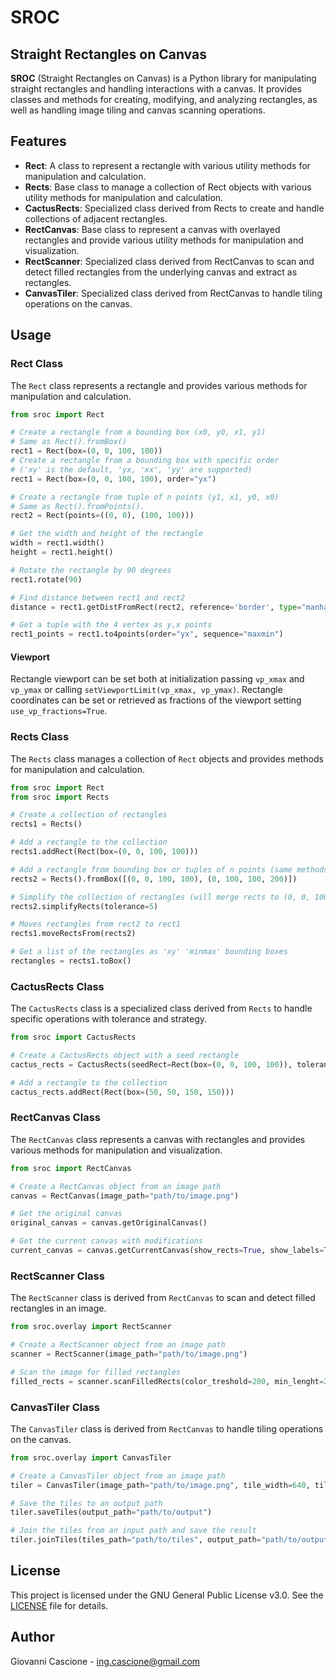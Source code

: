 # SROC

## Straight Rectangles on Canvas

**SROC** (Straight Rectangles on Canvas) is a Python library for manipulating straight rectangles and
handling interactions with a canvas. It provides classes and methods for creating, modifying, and analyzing rectangles,
as well as handling image tiling and canvas scanning operations.

## Features

- **Rect**: A class to represent a rectangle with various utility methods for manipulation and calculation.
- **Rects**: Base class to manage a collection of Rect objects with various utility methods for manipulation and
  calculation.
- **CactusRects**: Specialized class derived from Rects to create and handle collections of adjacent rectangles.
- **RectCanvas**: Base class to represent a canvas with overlayed rectangles and provide various utility methods for
  manipulation and visualization.
- **RectScanner**: Specialized class derived from RectCanvas to scan and detect filled rectangles from the underlying
  canvas and extract as rectangles.
- **CanvasTiler**: Specialized class derived from RectCanvas to handle tiling operations on the canvas.

## Usage

### Rect Class

The `Rect` class represents a rectangle and provides various methods for manipulation and calculation.

```python
from sroc import Rect

# Create a rectangle from a bounding box (x0, y0, x1, y1)
# Same as Rect().fromBox()
rect1 = Rect(box=(0, 0, 100, 100))
# Create a rectangle from a bounding box with specific order
# ('xy' is the default, 'yx, 'xx', 'yy' are supported)
rect1 = Rect(box=(0, 0, 100, 100), order="yx")

# Create a rectangle from tuple of n points (y1, x1, y0, x0)
# Same as Rect().fromPoints(). 
rect2 = Rect(points=((0, 0), (100, 100)))

# Get the width and height of the rectangle
width = rect1.width()
height = rect1.height()

# Rotate the rectangle by 90 degrees
rect1.rotate(90)

# Find distance between rect1 and rect2
distance = rect1.getDistFromRect(rect2, reference='border', type="manhattan")

# Get a tuple with the 4 vertex as y,x points
rect1_points = rect1.to4points(order="yx", sequence="maxmin")

```

#### Viewport

Rectangle viewport can be set both at initialization passing `vp_xmax` and `vp_ymax` or calling
`setViewportLimit(vp_xmax, vp_ymax)`.
Rectangle coordinates can be set or retrieved as fractions of the viewport setting `use_vp_fractions=True`.

### Rects Class

The `Rects` class manages a collection of `Rect` objects and provides methods for manipulation and calculation.

```python
from sroc import Rect
from sroc import Rects

# Create a collection of rectangles
rects1 = Rects()

# Add a rectangle to the collection
rects1.addRect(Rect(box=(0, 0, 100, 100)))

# Add a rectangle from bounding box or tuples of n points (same methods from Rect can be used)
rects2 = Rects().fromBox([(0, 0, 100, 100), (0, 100, 100, 200)])

# Simplify the collection of rectangles (will merge rects to (0, 0, 100, 200))
rects2.simplifyRects(tolerance=5)

# Moves rectangles from rect2 to rect1
rects1.moveRectsFrom(rects2)

# Get a list of the rectangles as 'xy' 'minmax' bounding boxes
rectangles = rects1.toBox()

```

### CactusRects Class

The `CactusRects` class is a specialized class derived from `Rects` to handle specific operations with tolerance and
strategy.

```python
from sroc import CactusRects

# Create a CactusRects object with a seed rectangle
cactus_rects = CactusRects(seedRect=Rect(box=(0, 0, 100, 100)), tolerance=5, strategy="full")

# Add a rectangle to the collection
cactus_rects.addRect(Rect(box=(50, 50, 150, 150)))
```

### RectCanvas Class

The `RectCanvas` class represents a canvas with rectangles and provides various methods for manipulation and
visualization.

```python
from sroc import RectCanvas

# Create a RectCanvas object from an image path
canvas = RectCanvas(image_path="path/to/image.png")

# Get the original canvas
original_canvas = canvas.getOriginalCanvas()

# Get the current canvas with modifications
current_canvas = canvas.getCurrentCanvas(show_rects=True, show_labels=True)
```

### RectScanner Class

The `RectScanner` class is derived from `RectCanvas` to scan and detect filled rectangles in an image.

```python
from sroc.overlay import RectScanner

# Create a RectScanner object from an image path
scanner = RectScanner(image_path="path/to/image.png")

# Scan the image for filled rectangles
filled_rects = scanner.scanFilledRects(color_treshold=200, min_lenght=20)
```

### CanvasTiler Class

The `CanvasTiler` class is derived from `RectCanvas` to handle tiling operations on the canvas.

```python
from sroc.overlay import CanvasTiler

# Create a CanvasTiler object from an image path
tiler = CanvasTiler(image_path="path/to/image.png", tile_width=640, tile_height=640)

# Save the tiles to an output path
tiler.saveTiles(output_path="path/to/output")

# Join the tiles from an input path and save the result
tiler.joinTiles(tiles_path="path/to/tiles", output_path="path/to/output")
```

## License

This project is licensed under the GNU General Public License v3.0. See the [LICENSE](LICENSE) file for details.

## Author

Giovanni Cascione - [ing.cascione@gmail.com](mailto:ing.cascione@gmail.com)
